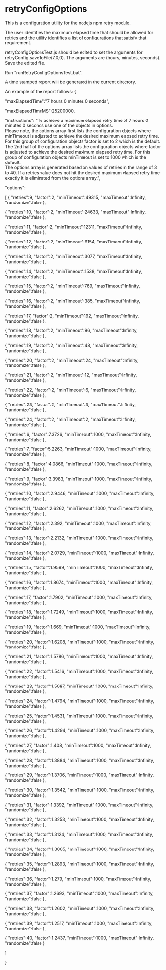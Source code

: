retryConfigOptions
==================

This is a configuration utility for the nodejs npm retry module.  

The user identifies the maximum elapsed time that should be allowed for retries and the utility identifies a list of configurations that satisfy that requirement.

retryConfigOptionsTest.js should be edited to set the arguments for retryConfig.saveToFile(7,0,0).  The arguments are (hours, minutes, seconds).  Save the edited file.

Run "runRetryConfigOptionsTest.bat".

A time stamped report will be generated in the current directory.

An example of the report follows:
{

"maxElapsedTime":"7 hours 0 minutes 0 seconds",

"maxElapsedTimeMS":25200000,

"instructions":
"To achieve a maximum elapsed retry time of 7 hours 0 minutes 0 seconds use one of the objects in options.  
Please note, the options array first lists the configuration objects where minTimeout is adjusted to achieve the 
desired maximum elapsed retry time.  For this group of configuration objects factor is set to 2 which is the default. 
The 2nd half of the options array lists the configuration objects where factor is adjusted to achieve the desired 
maximum elapsed retry time. For this group of configuration objects minTimeout is set to 1000 which is the default.  
The options array is generated based on values of retries in the range of 3 to 40.  If a retries value does not hit 
the desired maximum elapsed retry time exactly it is eliminated from the options array.",

"options":

[
  {
    "retries":9,
    "factor":2,
    "minTimeout":49315,
    "maxTimeout":Infinity,
    "randomize":false
  },

  {
    "retries":10,
    "factor":2,
    "minTimeout":24633,
    "maxTimeout":Infinity,
    "randomize":false
  },

  {
    "retries":11,
    "factor":2,
    "minTimeout":12311,
    "maxTimeout":Infinity,
    "randomize":false
  },

  {
    "retries":12,
    "factor":2,
    "minTimeout":6154,
    "maxTimeout":Infinity,
    "randomize":false
  },

  {
    "retries":13,
    "factor":2,
    "minTimeout":3077,
    "maxTimeout":Infinity,
    "randomize":false
  },

  {
    "retries":14,
    "factor":2,
    "minTimeout":1538,
    "maxTimeout":Infinity,
    "randomize":false
  },

  {
    "retries":15,
    "factor":2,
    "minTimeout":769,
    "maxTimeout":Infinity,
    "randomize":false
  },

  {
    "retries":16,
    "factor":2,
    "minTimeout":385,
    "maxTimeout":Infinity,
    "randomize":false
  },

  {
    "retries":17,
    "factor":2,
    "minTimeout":192,
    "maxTimeout":Infinity,
    "randomize":false
  },

  {
    "retries":18,
    "factor":2,
    "minTimeout":96,
    "maxTimeout":Infinity,
    "randomize":false
  },

  {
    "retries":19,
    "factor":2,
    "minTimeout":48,
    "maxTimeout":Infinity,
    "randomize":false
  },

  {
    "retries":20,
    "factor":2,
    "minTimeout":24,
    "maxTimeout":Infinity,
    "randomize":false
  },

  {
    "retries":21,
    "factor":2,
    "minTimeout":12,
    "maxTimeout":Infinity,
    "randomize":false
  },

  {
    "retries":22,
    "factor":2,
    "minTimeout":6,
    "maxTimeout":Infinity,
    "randomize":false
  },

  {
    "retries":23,
    "factor":2,
    "minTimeout":3,
    "maxTimeout":Infinity,
    "randomize":false
  },

  {
    "retries":24,
    "factor":2,
    "minTimeout":2,
    "maxTimeout":Infinity,
    "randomize":false
  },

  {
    "retries":6,
    "factor":7.3726,
    "minTimeout":1000,
    "maxTimeout":Infinity,
    "randomize":false
  },

  {
    "retries":7,
    "factor":5.2263,
    "minTimeout":1000,
    "maxTimeout":Infinity,
    "randomize":false
  },

  {
    "retries":8,
    "factor":4.0866,
    "minTimeout":1000,
    "maxTimeout":Infinity,
    "randomize":false
  },

  {
    "retries":9,
    "factor":3.3983,
    "minTimeout":1000,
    "maxTimeout":Infinity,
    "randomize":false
  },

  {
    "retries":10,
    "factor":2.9446,
    "minTimeout":1000,
    "maxTimeout":Infinity,
    "randomize":false
  },

  {
    "retries":11,
    "factor":2.6262,
    "minTimeout":1000,
    "maxTimeout":Infinity,
    "randomize":false
  },

  {
    "retries":12,
    "factor":2.392,
    "minTimeout":1000,
    "maxTimeout":Infinity,
    "randomize":false
  },

  {
    "retries":13,
    "factor":2.2132,
    "minTimeout":1000,
    "maxTimeout":Infinity,
    "randomize":false
  },

  {
    "retries":14,
    "factor":2.0729,
    "minTimeout":1000,
    "maxTimeout":Infinity,
    "randomize":false
  },

  {
    "retries":15,
    "factor":1.9599,
    "minTimeout":1000,
    "maxTimeout":Infinity,
    "randomize":false
  },

  {
    "retries":16,
    "factor":1.8674,
    "minTimeout":1000,
    "maxTimeout":Infinity,
    "randomize":false
  },

  {
    "retries":17,
    "factor":1.7902,
    "minTimeout":1000,
    "maxTimeout":Infinity,
    "randomize":false
  },

  {
    "retries":18,
    "factor":1.7249,
    "minTimeout":1000,
    "maxTimeout":Infinity,
    "randomize":false
  },

  {
    "retries":19,
    "factor":1.669,
    "minTimeout":1000,
    "maxTimeout":Infinity,
    "randomize":false
  },

  {
    "retries":20,
    "factor":1.6208,
    "minTimeout":1000,
    "maxTimeout":Infinity,
    "randomize":false
  },

  {
    "retries":21,
    "factor":1.5786,
    "minTimeout":1000,
    "maxTimeout":Infinity,
    "randomize":false
  },

  {
    "retries":22,
    "factor":1.5416,
    "minTimeout":1000,
    "maxTimeout":Infinity,
    "randomize":false
  },

  {
    "retries":23,
    "factor":1.5087,
    "minTimeout":1000,
    "maxTimeout":Infinity,
    "randomize":false
  },

  {
    "retries":24,
    "factor":1.4794,
    "minTimeout":1000,
    "maxTimeout":Infinity,
    "randomize":false
  },

  {
    "retries":25,
    "factor":1.4531,
    "minTimeout":1000,
    "maxTimeout":Infinity,
    "randomize":false
  },

  {
    "retries":26,
    "factor":1.4294,
    "minTimeout":1000,
    "maxTimeout":Infinity,
    "randomize":false
  },

  {
    "retries":27,
    "factor":1.408,
    "minTimeout":1000,
    "maxTimeout":Infinity,
    "randomize":false
  },

  {
    "retries":28,
    "factor":1.3884,
    "minTimeout":1000,
    "maxTimeout":Infinity,
    "randomize":false
  },

  {
    "retries":29,
    "factor":1.3706,
    "minTimeout":1000,
    "maxTimeout":Infinity,
    "randomize":false
  },

  {
    "retries":30,
    "factor":1.3542,
    "minTimeout":1000,
    "maxTimeout":Infinity,
    "randomize":false
  },

  {
    "retries":31,
    "factor":1.3392,
    "minTimeout":1000,
    "maxTimeout":Infinity,
    "randomize":false
  },

  {
    "retries":32,
    "factor":1.3253,
    "minTimeout":1000,
    "maxTimeout":Infinity,
    "randomize":false
  },

  {
    "retries":33,
    "factor":1.3124,
    "minTimeout":1000,
    "maxTimeout":Infinity,
    "randomize":false
  },

  {
    "retries":34,
    "factor":1.3005,
    "minTimeout":1000,
    "maxTimeout":Infinity,
    "randomize":false
  },

  {
    "retries":35,
    "factor":1.2893,
    "minTimeout":1000,
    "maxTimeout":Infinity,
    "randomize":false
  },

  {
    "retries":36,
    "factor":1.279,
    "minTimeout":1000,
    "maxTimeout":Infinity,
    "randomize":false
  },

  {
    "retries":37,
    "factor":1.2693,
    "minTimeout":1000,
    "maxTimeout":Infinity,
    "randomize":false
  },

  {
    "retries":38,
    "factor":1.2602,
    "minTimeout":1000,
    "maxTimeout":Infinity,
    "randomize":false
  },

  {
    "retries":39,
    "factor":1.2517,
    "minTimeout":1000,
    "maxTimeout":Infinity,
    "randomize":false
  },

  {
    "retries":40,
    "factor":1.2437,
    "minTimeout":1000,
    "maxTimeout":Infinity,
    "randomize":false
  }

]

}


